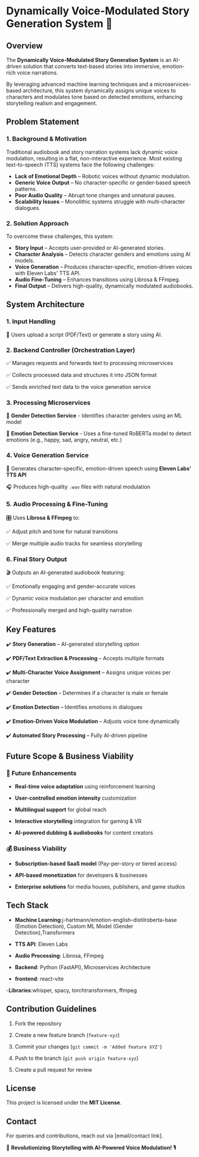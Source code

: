 # Dynamically Voice-Modulated Story Generation System 🚀

## Overview
The **Dynamically Voice-Modulated Story Generation System** is an AI-driven solution that converts text-based stories into immersive, emotion-rich voice narrations. 

By leveraging advanced machine learning techniques and a microservices-based architecture, this system dynamically assigns unique voices to characters and modulates tone based on detected emotions, enhancing storytelling realism and engagement.

## Problem Statement

### 1. Background & Motivation
Traditional audiobook and story narration systems lack dynamic voice modulation, resulting in a flat, non-interactive experience. Most existing text-to-speech (TTS) systems face the following challenges:  

- **Lack of Emotional Depth** – Robotic voices without dynamic modulation.  
- **Generic Voice Output** – No character-specific or gender-based speech patterns.  
- **Poor Audio Quality** – Abrupt tone changes and unnatural pauses.  
- **Scalability Issues** – Monolithic systems struggle with multi-character dialogues.

### 2. Solution Approach

To overcome these challenges, this system: 
- **Story Input** – Accepts user-provided or AI-generated stories.  
- **Character Analysis** – Detects character genders and emotions using AI models.  
- **Voice Generation** – Produces character-specific, emotion-driven voices with Eleven Labs' TTS API.  
- **Audio Fine-Tuning** – Enhances transitions using Librosa & FFmpeg.  
- **Final Output** – Delivers high-quality, dynamically modulated audiobooks.

## System Architecture

### 1. Input Handling

📌 Users upload a script (PDF/Text) or generate a story using AI.

### 2. Backend Controller (Orchestration Layer)

✅ Manages requests and forwards text to processing microservices

✅ Collects processed data and structures it into JSON format

✅ Sends enriched text data to the voice generation service

### 3. Processing Microservices

📍 **Gender Detection Service** - Identifies character genders using an ML model

📍 **Emotion Detection Service** - Uses a fine-tuned RoBERTa model to detect emotions (e.g., happy, sad, angry, neutral, etc.)

### 4. Voice Generation Service

🎤 Generates character-specific, emotion-driven speech using **Eleven Labs' TTS API**

🎧 Produces high-quality `.wav` files with natural modulation

### 5. Audio Processing & Fine-Tuning

🎛 Uses **Librosa & FFmpeg** to:

✅ Adjust pitch and tone for natural transitions

✅ Merge multiple audio tracks for seamless storytelling



### 6. Final Story Output

🎬 Outputs an AI-generated audiobook featuring:

✅ Emotionally engaging and gender-accurate voices

✅ Dynamic voice modulation per character and emotion

✅ Professionally merged and high-quality narration



## Key Features

✔️ **Story Generation** – AI-generated storytelling option

✔️ **PDF/Text Extraction & Processing** – Accepts multiple formats

✔️ **Multi-Character Voice Assignment** – Assigns unique voices per character

✔️ **Gender Detection** – Determines if a character is male or female

✔️ **Emotion Detection** – Identifies emotions in dialogues

✔️ **Emotion-Driven Voice Modulation** – Adjusts voice tone dynamically

✔️ **Automated Story Processing** – Fully AI-driven pipeline


## Future Scope & Business Viability

### 🌟 Future Enhancements

- **Real-time voice adaptation** using reinforcement learning

- **User-controlled emotion intensity** customization

- **Multilingual support** for global reach

- **Interactive storytelling** integration for gaming & VR

- **AI-powered dubbing & audiobooks** for content creators

### 💰 Business Viability

- **Subscription-based SaaS model** (Pay-per-story or tiered access)

- **API-based monetization** for developers & businesses

- **Enterprise solutions** for media houses, publishers, and game studios



## Tech Stack

- **Machine Learning**:j-hartmann/emotion-english-distilroberta-base (Emotion Detection), Custom ML Model (Gender Detection),Transformers

- **TTS API**: Eleven Labs

- **Audio Processing**: Librosa, FFmpeg

- **Backend**: Python (FastAPI), Microservices Architecture

- **frontend**: react-vite

-**Libraries**:whisper, spacy, torchtransformers, ffmpeg

## Contribution Guidelines

1. Fork the repository

2. Create a new feature branch (`feature-xyz`)

3. Commit your changes (`git commit -m 'Added feature XYZ'`)

4. Push to the branch (`git push origin feature-xyz`)

5. Create a pull request for review

## License

This project is licensed under the **MIT License**.

## Contact

For queries and contributions, reach out via [email/contact link].

🚀 **Revolutionizing Storytelling with AI-Powered Voice Modulation!** 🎙️

